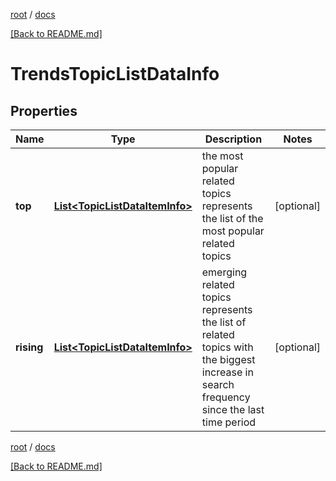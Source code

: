 [root](./../ "root") / [docs](./ "docs")

[[Back to README.md]](./../README.md "[Back to README.md]")

# TrendsTopicListDataInfo

## Properties

| Name | Type | Description | Notes |
|------------ | ------------- | ------------- | -------------|
|**top** | [**List&lt;TopicListDataItemInfo&gt;**](TopicListDataItemInfo.md) | the most popular related topics represents the list of the most popular related topics |  [optional] |
|**rising** | [**List&lt;TopicListDataItemInfo&gt;**](TopicListDataItemInfo.md) | emerging related topics represents the list of related topics with the biggest increase in search frequency since the last time period |  [optional] |

[root](./../ "root") / [docs](./ "docs")

[[Back to README.md]](./../README.md "[Back to README.md]")